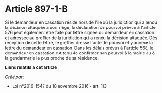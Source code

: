 # Article 897-1-B

Si le demandeur en cassation réside hors de l'île où la juridiction qui a  rendu la décision attaquée a son siège, la
déclaration de pourvoi  prévue à l'article 576 peut également être faite par lettre signée du  demandeur en cassation et
adressée au greffier de la juridiction qui a  rendu la décision attaquée. Dès réception de cette lettre, le greffier  dresse
l'acte de pourvoi et y annexe la lettre du demandeur en  cassation. Dans les délais prévus à l'article 568, le demandeur en
cassation est tenu de confirmer son pourvoi à la mairie ou à la  gendarmerie la plus proche de sa résidence.

**Liens relatifs à cet article**

_Créé par_:

  - Loi n°2016-1547 du 18 novembre 2016 - art. 113
